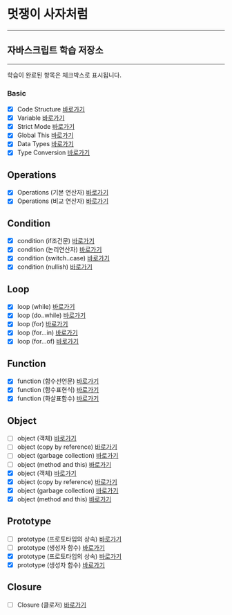 # 멋쟁이 사자처럼
---
## 자바스크립트 학습 저장소
---
학습이 완료된 항목은 체크박스로 표시됩니다.
### Basic
- [x] Code Structure [바로가기](https://github.com/simseonbeom/lion-javascript/blob/01.core/client/chapter/core/01.codeStructure.js)
- [x] Variable [바로가기](https://github.com/simseonbeom/lion-javascript/blob/01.core/client/chapter/core/02.variables.js)
- [x] Strict Mode [바로가기](https://github.com/simseonbeom/lion-javascript/blob/01.core/client/chapter/core/03.strictMode.js)
- [x] Global This [바로가기](https://github.com/simseonbeom/lion-javascript/blob/01.core/client/chapter/core/04.globalThis.js)
- [x] Data Types [바로가기](https://github.com/simseonbeom/lion-javascript/blob/01.core/client/chapter/core/05.dataTypes.js)
- [x] Type Conversion [바로가기](https://github.com/simseonbeom/lion-javascript/blob/01.core/client/chapter/core/06.typeConversion.js)
## Operations
- [x] Operations (기본 연산자) [바로가기](https://github.com/simseonbeom/lion-javascript/blob/01.core/client/chapter/core/07-1.operations.js)
- [x] Operations (비교 연산자) [바로가기](https://github.com/simseonbeom/lion-javascript/blob/01.core/client/chapter/core/07-2.operations.js)
## Condition
- [x] condition (if조건문) [바로가기](https://github.com/simseonbeom/lion-javascript/blob/01.core/client/chapter/core/08-1.condition.js)
- [x] condition (논리연산자) [바로가기](https://github.com/simseonbeom/lion-javascript/blob/01.core/client/chapter/core/08-2.condition.js)
- [x] condition (switch..case) [바로가기](https://github.com/simseonbeom/lion-javascript/blob/01.core/client/chapter/core/08-3.condition.js)
- [x] condition (nullish) [바로가기](https://github.com/simseonbeom/lion-javascript/blob/01.core/client/chapter/core/08-4.condition.js)
## Loop
- [x] loop (while) [바로가기](https://github.com/simseonbeom/lion-javascript/blob/01.core/client/chapter/core/09-1.loop.js)
- [x] loop (do..while) [바로가기](https://github.com/simseonbeom/lion-javascript/blob/01.core/client/chapter/core/09-2.loop.js)
- [x] loop (for) [바로가기](https://github.com/simseonbeom/lion-javascript/blob/01.core/client/chapter/core/09-3.loop.js)
- [x] loop (for...in) [바로가기](https://github.com/simseonbeom/lion-javascript/blob/01.core/client/chapter/core/09-4.loop.js)
- [x] loop (for...of) [바로가기](https://github.com/simseonbeom/lion-javascript/blob/01.core/client/chapter/core/09-5.loop.js)
## Function
- [x] function (함수선언문) [바로가기](https://github.com/simseonbeom/lion-javascript/blob/01.core/client/chapter/core/10-1.function.js)
- [x] function (함수표현식) [바로가기](https://github.com/simseonbeom/lion-javascript/blob/01.core/client/chapter/core/10-2.function.js)
- [x] function (화살표함수) [바로가기](https://github.com/simseonbeom/lion-javascript/blob/01.core/client/chapter/core/10-3.function.js)

## Object
- [ ] object (객체) [바로가기](https://github.com/simseonbeom/lion-javascript/blob/01.core/client/chapter/core/11-1.object.js)
- [ ] object (copy by reference) [바로가기](https://github.com/simseonbeom/lion-javascript/blob/01.core/client/chapter/core/11-2.object.js)
- [ ] object (garbage collection) [바로가기](https://github.com/simseonbeom/lion-javascript/blob/01.core/client/chapter/core/11-3.object.js)
- [ ] object (method and this) [바로가기](https://github.com/simseonbeom/lion-javascript/blob/01.core/client/chapter/core/11-4.object.js)
- [x] object (객체) [바로가기](https://github.com/simseonbeom/lion-javascript/blob/01.core/client/chapter/core/11-1.object.js)
- [x] object (copy by reference) [바로가기](https://github.com/simseonbeom/lion-javascript/blob/01.core/client/chapter/core/11-2.object.js)
- [x] object (garbage collection) [바로가기](https://github.com/simseonbeom/lion-javascript/blob/01.core/client/chapter/core/11-3.object.js)
- [x] object (method and this) [바로가기](https://github.com/simseonbeom/lion-javascript/blob/01.core/client/chapter/core/11-4.object.js)

## Prototype
- [ ] prototype (프로토타입의 상속) [바로가기](https://github.com/simseonbeom/lion-javascript/blob/01.core/client/chapter/core/12-1.prototype.js)
- [ ] prototype (생성자 함수) [바로가기](https://github.com/simseonbeom/lion-javascript/blob/01.core/client/chapter/core/12-2.prototype.js)
- [x] prototype (프로토타입의 상속) [바로가기](https://github.com/simseonbeom/lion-javascript/blob/01.core/client/chapter/core/12-1.prototype.js)
- [x] prototype (생성자 함수) [바로가기](https://github.com/simseonbeom/lion-javascript/blob/01.core/client/chapter/core/12-2.prototype.js)

## Closure
- [ ] Closure (클로저) [바로가기](https://github.com/simseonbeom/lion-javascript/blob/01.core/client/chapter/core/13.closure.js)